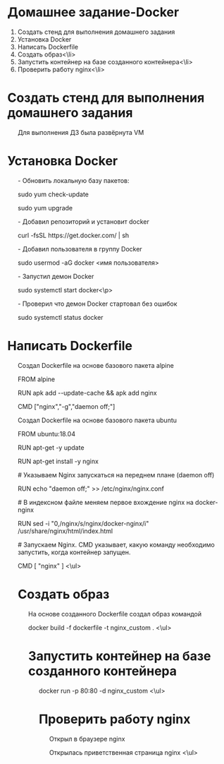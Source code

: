 # Домашнее задание-Docker

<ol>
<li> Создать стенд для выполнения домашнего задания </li>
<li> Установка Docker </li>
<li> Написать Dockerfile</li>
<li> Создать образ<\li>
<li> Запустить контейнер на базе созданного контейнера<\li>
<li> Проверить работу nginx<\li>  
</ol>
  
# Создать стенд для выполнения домашнего задания
  
<ul>
<p>Для выполнения ДЗ была развёрнута VM 
</ul>

# Установка Docker
  
<ul>
<p>- Обновить локальную базу пакетов:</p>
<p>sudo yum check-update</p>
<p>sudo yum upgrade</p>
<p>- Добавил репозиторий и установит docker</p>
<p>curl -fsSL https://get.docker.com/ | sh</p>
<p>- Добавил пользователя в группу Docker</p>
<p>sudo usermod -aG docker <имя пользователя></p>  
<p>- Запустил демон Docker</p>  
<p>sudo systemctl start docker<\p>
<p>- Проверил что демон Docker стартовал без ошибок</p>
<p>sudo systemctl status docker</p>  
</ul>  

# Написать Dockerfile
  
<ul>
<p>Создал Dockerfile на основе базового пакета alpine
<p>FROM alpine
<p>RUN apk add --update-cache && apk add nginx
<p>CMD ["nginx","-g","daemon off;"]

<p>Создал Dockerfile на основе базового пакета ubuntu
<p>FROM ubuntu:18.04
<p>RUN apt-get -y update
<p>RUN apt-get install -y  nginx
<p># Указываем Nginx запускаться на переднем плане (daemon off)
<p>RUN echo "daemon off;" >> /etc/nginx/nginx.conf
<p># В индексном файле меняем первое вхождение nginx на docker-nginx
<p>RUN sed -i "0,/nginx/s/nginx/docker-nginx/i" /usr/share/nginx/html/index.html
<p># Запускаем Nginx. CMD указывает, какую команду необходимо запустить, когда контейнер запущен.
<p>CMD [ "nginx" ]
<\ul> 
 
# Создать образ
  
<ul>  
<p>На основе созданного Dockerfile создал образ командой
<p>docker build -f dockerfile -t nginx_custom .
<\ul>
  
# Запустить контейнер на базе созданного контейнера
  
<ul>
<p>docker run -p 80:80 -d nginx_custom
<\ul>
 
# Проверить работу nginx
  
<ul>
<p>Открыл в браузере nginx
<p>Открылась приветственная страница nginx  
<\ul>  
